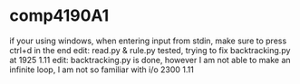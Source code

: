 # comp4190A1
if your using windows, when entering input from stdin, make sure to press ctrl+d in the end
edit: read.py & rule.py tested, trying to fix backtracking.py  at 1925 1.11
edit: backtracking.py is done, however I am not able to make an infinite loop, I am not so familiar with i/o 2300 1.11
